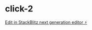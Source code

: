 # click-2

[Edit in StackBlitz next generation editor ⚡️](https://stackblitz.com/~/github.com/bcrhbrhcdb/click-2)